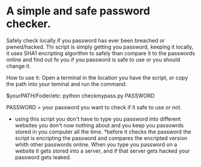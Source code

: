# A simple and safe password checker.

Safely check locally if you password has ever been breached or pwned/hacked. Thi script is simply getting you password, keeping it locally, it uses SHA1 encripting algorithm to safely than compare it to the passwords online and find out fo you if you password is safe to use or you should change it.

How to use it:
Open a terminal in the location you have the script, or copy the path into your teminal and run the command:

$yourPATH/Foder/etc: python checkmypass.py PASSWORD

PASSWORD = your password you want to check if it safe to use or not.

* using this script you don't have to type you password into different websites you don't now nothing about and you keep you passowrds stored in you computer all the time. 
*before it checks the password the script is encripting the password and compares the encripted version whith other passwords online.
When you type you password on a website it gets stored into a server, and if that server gets hacked your password gets leaked.
